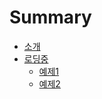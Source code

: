 # Summary

* [소개](README.md)
* [로딩중](loading/loading.md)
    * [예제1](loading/loading-1.md)
    * [예제2](loading/loading-2.md)
